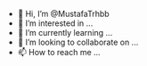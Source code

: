 - 👋 Hi, I’m @MustafaTrhbb
- 👀 I’m interested in ...
- 🌱 I’m currently learning ...
- 💞️ I’m looking to collaborate on ...
- 📫 How to reach me ...

<!---
MustafaTrhbb/MustafaTrhbb is a ✨ special ✨ repository because its `README.md` (this file) appears on your GitHub profile.
You can click the Preview link to take a look at your changes.
--->
